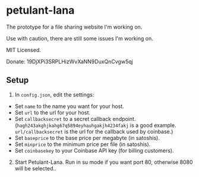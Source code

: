 petulant-lana
=============

The prototype for a file sharing website I'm working on.

Use with caution, there are still some issues I'm working on.

MIT Licensed.

Donate: 19DjXPi3SRPLHizWvXaNN9DuxQnCvgw5qj

Setup
-----

 1. In `config.json`, edit the settings:
   * Set `name` to the name you want for your host.
   * Set `url` to the url for your host.
   * Set `callbacksecret` to a secret callback endpoint. (`hagh243akghjkahg67q5894eyhauhgakjh4234fakj` is a good example. `url/callbacksecret` is the url for the callback used by coinbase.)
   * Set `baseprice` to the base price per megabyte (in satoshis).
   * Set `minprice` to the minimum price per file (in satoshis).
   * Set `coinbasekey` to your Coinbase API key (for billing customers).
 2. Start Petulant-Lana. Run in su mode if you want port 80, otherwise 8080 will be selected..
